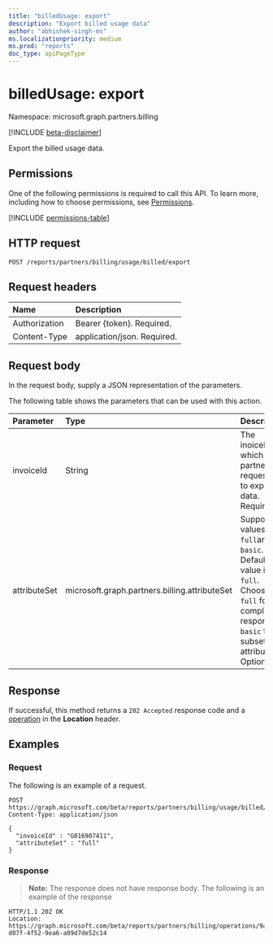 ```yaml
---
title: "billedUsage: export"
description: "Export billed usage data"
author: "abhishek-singh-ms"
ms.localizationpriority: medium
ms.prod: "reports"
doc_type: apiPageType
---
```


# billedUsage: export
Namespace: microsoft.graph.partners.billing

[!INCLUDE [beta-disclaimer](../../includes/beta-disclaimer.md)]

Export the billed usage data.

## Permissions
One of the following permissions is required to call this API. To learn more, including how to choose permissions, see [Permissions](/graph/permissions-reference).

<!-- {
  "blockType": "permissions",
  "name": "partners-permissions"
}
-->
[!INCLUDE [permissions-table](permissions/partners-permissions.md)]

## HTTP request

<!-- {
  "blockType": "ignored"
}
-->
``` http
POST /reports/partners/billing/usage/billed/export
```

## Request headers
|Name|Description|
|:---|:---|
|Authorization|Bearer {token}. Required.|
|Content-Type|application/json. Required.|

## Request body
In the request body, supply a JSON representation of the parameters.

The following table shows the parameters that can be used with this action.

|Parameter|Type|Description|
|:---|:---|:---|
|invoiceId|String|The inoiceId for which partner has requested to export data. Required.|
|attributeSet|microsoft.graph.partners.billing.attributeSet|Supported values are: `full`and `basic`. Default value is `full`. Choose `full` for a complete response or `basic` for a subset of attributes. Optional.|



## Response

If successful, this method returns a `202 Accepted` response code and a [operation](../resources/partners.billing.operation.md) in the **Location** header.

## Examples

### Request
The following is an example of a request.
<!-- {
  "blockType": "request",
  "name": "billedusagethis.export"
}
-->
``` http
POST https://graph.microsoft.com/beta/reports/partners/billing/usage/billed/export
Content-Type: application/json

{
  "invoiceId" : "G016907411",
  "attributeSet" : "full"
}
```


### Response
>**Note:** The response does not have response body.
The following is an example of the response
<!-- {
  "blockType": "response",
  "truncated": true,
  "@odata.type": "microsoft.graph.partners.billing.operation"
}
-->
``` http
HTTP/1.1 202 OK
Location: https://graph.microsoft.com/beta/reports/partners/billing/operations/9ab9cb54-d07f-4f52-9ea6-a09d7de52c14

```

